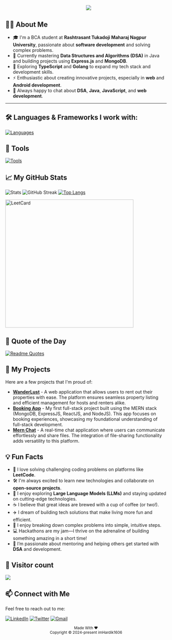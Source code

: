 <div align="center">
<pre>
  <img src="https://readme-typing-svg.herokuapp.com/?font=Monospace&size=40&center=true&vCenter=true&width=600&height=50&color=007ACC&duration=4500&lines=Hello,+I'm+Hardik+Gayner👋;"/>
</pre>
</div>


## 🙋‍♂️ About Me  

- 🎓 I'm a BCA student at **Rashtrasant Tukadoji Maharaj Nagpur University**, passionate about **software development** and solving complex problems.  
- 🌱 Currently mastering **Data Structures and Algorithms (DSA)** in Java and building projects using **Express.js** and **MongoDB**.  
- 📘 Exploring **TypeScript** and **Golang** to expand my tech stack and development skills.  
- ⚡ Enthusiastic about creating innovative projects, especially in **web** and **Android development**.  
- 💬 Always happy to chat about **DSA**, **Java**, **JavaScript**, and **web development**.

---  

## 🛠️ Languages & Frameworks I work with:
[![Languages](https://skillicons.dev/icons?i=java,javascript,typescript,python,go,c,cpp,nodejs,expressjs,react,mongodb,mysql,postgres,html,css,&theme=dark)](https://skillicons.dev)

## 🧰 **Tools**
[![Tools](https://skillicons.dev/icons?i=git,github,vscode,npm,yarn,pnpm,vite,linux,postman,supabase,firebase,&theme=dark)](https://skillicons.dev)

## 📈 My GitHub Stats

![Stats](https://github-readme-stats.vercel.app/api?username=imHardik1606&show_icons=true&count_private=true&theme=radical)
![GitHub Streak](https://streak-stats.demolab.com/?user=imHardik1606&card_width=300&theme=dark)
[![Top Langs](https://github-readme-stats.vercel.app/api/top-langs/?username=imHardik1606&card_width=770&layout=compact&theme=dark)](https://github.com/imHardik1606/github-readme-stats)

<img width=400 src="https://leetcard.jacoblin.cool/HardikGayner?theme=nord&font=Anek%20Bangla&ext=heatmap&border_radius=10" alt="LeetCard" />

## 💭 Quote of the Day

[![Readme Quotes](https://quotes-github-readme.vercel.app/api?type=horizontal&theme=dark)](https://github.com/piyushsuthar/github-readme-quotes)

## 🌟 My Projects

Here are a few projects that I'm proud of:

- **[WanderLust](https://github.com/imHardik1606/Wanderlust)** - A web application that allows users to rent out their properties with ease. The platform ensures seamless property listing and efficient management for hosts and renters alike.
- **[Booking App](https://github.com/imHardik1606/Booking-App)** - My first full-stack project built using the MERN stack (MongoDB, ExpressJS, ReactJS, and NodeJS). This app focuses on booking experiences, showcasing my foundational understanding of full-stack development.
- **[Mern Chat](https://github.com/imHardik1606/mern-chat)** - A real-time chat application where users can communicate effortlessly and share files. The integration of file-sharing functionality adds versatility to this platform.


## 💡 Fun Facts  

- 🧩 I love solving challenging coding problems on platforms like **LeetCode**.  
- 🛠️ I'm always excited to learn new technologies and collaborate on **open-source projects**.  
- 🤖 I enjoy exploring **Large Language Models (LLMs)** and staying updated on cutting-edge technologies.  
- ☕ I believe that great ideas are brewed with a cup of coffee (or two!).  
- ✈️ I dream of building tech solutions that make living more fun and efficient.  
- 🧠 I enjoy breaking down complex problems into simple, intuitive steps.  
- 💻 Hackathons are my jam—I thrive on the adrenaline of building something amazing in a short time!  
- 🌟 I’m passionate about mentoring and helping others get started with **DSA** and development.  

## 👀 Visitor count
<img src="https://profile-counter.glitch.me/imHardik1606/count.svg" />

## 📫 Connect with Me

Feel free to reach out to me:

[![LinkedIn](https://img.shields.io/badge/LinkedIn-0A66C2?style=for-the-badge&logo=linkedin&logoColor=white)](https://www.linkedin.com/in/hardik-gayner-0b2ab32ba/)
[![Twitter](https://img.shields.io/badge/Twitter-1DA1F2?style=for-the-badge&logo=twitter&logoColor=white)](https://x.com/h_gayner)
[![Gmail](https://img.shields.io/badge/Gmail-D14836?style=for-the-badge&logo=gmail&logoColor=white)](mailto:hardikgayner1606@gmail.com)


<p align="center"><sub>Made With ❤️<br>Copyright © 2024-present imHardik1606</sub></p>
